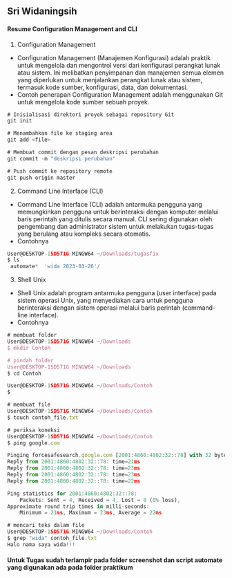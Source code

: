 ## Sri Widaningsih


#### Resume Configuration Management and CLI

1. Configuration Management
- Configuration Management (Manajemen Konfigurasi) adalah praktik untuk mengelola dan mengontrol versi dari konfigurasi perangkat lunak atau sistem. Ini melibatkan penyimpanan dan manajemen semua elemen yang diperlukan untuk menjalankan perangkat lunak atau sistem, termasuk kode sumber, konfigurasi, data, dan dokumentasi.
- Contoh penerapan Configuration Management adalah menggunakan Git untuk mengelola kode sumber sebuah proyek.

``` js
# Inisialisasi direktori proyek sebagai repository Git
git init

# Menambahkan file ke staging area
git add <file>

# Membuat commit dengan pesan deskripsi perubahan
git commit -m "deskripsi perubahan"

# Push commit ke repository remote
git push origin master

```

2. Command Line Interface (CLI)
- Command Line Interface (CLI) adalah antarmuka pengguna yang memungkinkan pengguna untuk berinteraksi dengan komputer melalui baris perintah yang ditulis secara manual. CLI sering digunakan oleh pengembang dan administrator sistem untuk melakukan tugas-tugas yang berulang atau kompleks secara otomatis.
- Contohnya

``` js
User@DESKTOP-1SD571G MINGW64 ~/Downloads/tugasfix
$ ls
 automate*  'wida 2023-03-26'/


```

3. Shell Unix
- Shell Unix adalah program antarmuka pengguna (user interface) pada sistem operasi Unix, yang menyediakan cara untuk pengguna berinteraksi dengan sistem operasi melalui baris perintah (command-line interface).
- Contohnya

``` js
# membuat folder
User@DESKTOP-1SD571G MINGW64 ~/Downloads
$ mkdir Contoh

# pindah folder
User@DESKTOP-1SD571G MINGW64 ~/Downloads
$ cd Contoh

User@DESKTOP-1SD571G MINGW64 ~/Downloads/Contoh
$

# membuat file
User@DESKTOP-1SD571G MINGW64 ~/Downloads/Contoh
$ touch contoh_file.txt

# periksa koneksi
User@DESKTOP-1SD571G MINGW64 ~/Downloads/Contoh
$ ping google.com

Pinging forcesafesearch.google.com [2001:4860:4802:32::78] with 32 bytes of data:
Reply from 2001:4860:4802:32::78: time=21ms
Reply from 2001:4860:4802:32::78: time=23ms
Reply from 2001:4860:4802:32::78: time=23ms
Reply from 2001:4860:4802:32::78: time=22ms

Ping statistics for 2001:4860:4802:32::78:
    Packets: Sent = 4, Received = 4, Lost = 0 (0% loss),
Approximate round trip times in milli-seconds:
    Minimum = 21ms, Maximum = 23ms, Average = 22ms

# mencari teks dalam file
User@DESKTOP-1SD571G MINGW64 ~/Downloads/Contoh
$ grep "wida" contoh_file.txt
Halo nama saya wida!!!

```


#### Untuk Tugas sudah terlampir pada folder screenshot dan script automate yang digunakan ada pada folder praktikum